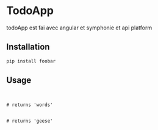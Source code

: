 # TodoApp

todoApp est fai avec angular et symphonie et api platform

## Installation


```bash
pip install foobar
```

## Usage

```symfony


# returns 'words'


# returns 'geese'

